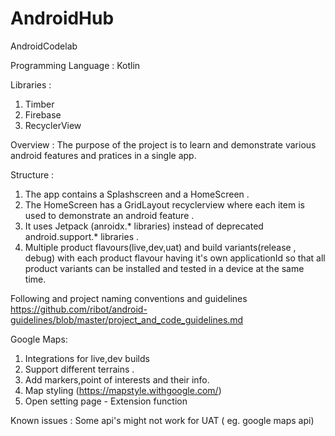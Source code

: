 # AndroidHub

AndroidCodelab

Programming Language :
Kotlin

Libraries :
1. Timber
2. Firebase
3. RecyclerView

Overview :
The purpose of the project is to learn and demonstrate various android features and pratices in a single app.

Structure :
1. The app contains a Splashscreen and a HomeScreen .
2. The HomeScreen has a GridLayout recyclerview where each item is used to demonstrate an android feature .
3. It uses Jetpack (anroidx.* libraries) instead of deprecated android.support.* libraries .
4. Multiple product flavours(live,dev,uat) and build variants(release , debug) with each product flavour having it's own applicationId so that all product variants can be installed and tested in a device at the same time.

Following and project naming conventions and guidelines 
https://github.com/ribot/android-guidelines/blob/master/project_and_code_guidelines.md


Google Maps:
1. Integrations for live,dev builds
2. Support different terrains .
3. Add markers,point of interests and their info.
4. Map styling (https://mapstyle.withgoogle.com/)
5. Open setting page - Extension function

Known issues : Some api's might not work for UAT ( eg. google maps api)